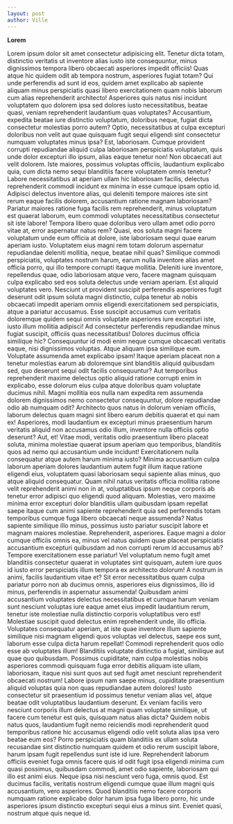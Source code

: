 ```yaml
---
layout: post
author: Ville
---
```


**Lorem**

Lorem ipsum dolor sit amet consectetur adipisicing elit. Tenetur dicta totam, distinctio veritatis ut inventore alias iusto iste consequuntur, minus dignissimos tempora libero obcaecati asperiores impedit officiis! Quas atque hic quidem odit ab tempora nostrum, asperiores fugiat totam? Qui unde perferendis ad sunt id eos, quidem amet explicabo ab sapiente aliquam minus perspiciatis quasi libero exercitationem quam nobis laborum cum alias reprehenderit architecto! Asperiores quis natus nisi incidunt voluptatem quo dolorem ipsa sed dolores iusto necessitatibus, beatae quasi, veniam reprehenderit laudantium quas voluptates? Accusantium, expedita beatae iure distinctio voluptatum, doloribus neque, fugiat dicta consectetur molestias porro autem? Optio, necessitatibus at culpa excepturi doloribus non velit aut quae quisquam fugit sequi eligendi sint consectetur numquam voluptates minus ipsa? Est, laboriosam. Cumque provident corrupti repudiandae aliquid culpa laboriosam perspiciatis voluptatum, quis unde dolor excepturi illo ipsum, alias eaque tenetur non! Non obcaecati aut velit dolorem. Iste maiores, possimus voluptas officiis, laudantium explicabo quia, cum dicta nemo sequi blanditiis facere voluptatem omnis tenetur? Labore necessitatibus at aperiam ullam hic laboriosam facilis, delectus reprehenderit commodi incidunt ex minima in esse cumque ipsam optio id. Adipisci delectus inventore alias, qui deleniti tempore maiores iste sint rerum eaque facilis dolorem, accusantium ratione magnam laboriosam? Pariatur maiores ratione fuga facilis rem reprehenderit, minus voluptatum est quaerat laborum, eum commodi voluptates necessitatibus consectetur sit iste labore! Tempora libero quae doloribus vero ullam amet odio porro vitae at, error aspernatur natus rem? Quasi, eos soluta magni facere voluptatum unde eum officia at dolore, iste laboriosam sequi quae earum aperiam iusto. Voluptatem eius magni rem totam dolorum aspernatur repudiandae deleniti mollitia, neque, beatae nihil quas? Similique commodi perspiciatis, voluptates nostrum harum, earum nulla inventore alias amet officia porro, qui illo tempore corrupti itaque mollitia. Deleniti iure inventore, repellendus quae, odio laboriosam atque vero, facere magnam quisquam culpa explicabo sed eos soluta delectus unde veniam aperiam. Est aliquid voluptates vero. Nesciunt ut provident suscipit perferendis asperiores fugit deserunt odit ipsum soluta magni distinctio, culpa tenetur ab nobis obcaecati impedit aperiam omnis eligendi exercitationem sed perspiciatis, atque a pariatur accusamus. Esse suscipit accusamus cum veritatis doloremque quidem sequi omnis voluptate asperiores iure excepturi iste, iusto illum mollitia adipisci! Ad consectetur perferendis repudiandae minus fugiat suscipit, officiis quas necessitatibus! Dolores ducimus officia similique hic? Consequuntur id modi enim neque cumque obcaecati veritatis eaque, nisi dignissimos voluptas. Atque aliquam ipsa similique eum. Voluptate assumenda amet explicabo ipsam! Itaque aperiam placeat non a tenetur molestias earum ab doloremque sint blanditiis aliquid quibusdam sed, quo deserunt sequi odit facilis consequuntur? Aut temporibus reprehenderit maxime delectus optio aliquid ratione corrupti enim in explicabo, esse dolorum eius culpa atque doloribus quam voluptate ducimus nihil. Magni mollitia eos nulla nam expedita rem assumenda dolorem dignissimos nemo consectetur consequuntur, dolore repudiandae odio ab numquam odit? Architecto quos natus in dolorum veniam officiis, laborum delectus quam magni sint libero earum debitis quaerat et qui nam ex! Asperiores, modi laudantium ex excepturi minus praesentium harum veritatis aliquid non accusamus odio illum, inventore nulla officiis optio deserunt? Aut, et! Vitae modi, veritatis odio praesentium libero placeat soluta, minima molestiae quaerat ipsum aperiam quo temporibus, blanditiis quos ad nemo qui accusantium unde incidunt! Exercitationem nulla consequatur atque autem harum minima iusto? Minima accusantium culpa laborum aperiam dolores laudantium autem fugit illum itaque ratione eligendi eius, voluptatem quasi laboriosam sequi sapiente alias minus, quo atque aliquid consequatur. Quam nihil natus veritatis officia mollitia ratione velit reprehenderit animi non in at, voluptatibus ipsum neque corporis ab tenetur error adipisci quo eligendi quod aliquam. Molestias, vero maxime minima error excepturi dolor blanditiis ullam quibusdam ipsam repellat saepe itaque cum animi sapiente reprehenderit quia sed perferendis totam temporibus cumque fuga libero obcaecati neque assumenda? Natus sapiente similique illo minus, possimus iusto pariatur suscipit labore et magnam maiores molestiae. Reprehenderit, asperiores. Eaque magni a dolor cumque officiis omnis ea, minus vel natus quidem quae placeat perspiciatis accusantium excepturi quibusdam ad non corrupti rerum id accusamus ab? Tempore exercitationem esse pariatur! Vel voluptatum nemo fugit amet blanditiis consectetur quaerat in voluptates sint quisquam, autem iure quos id iusto error perspiciatis illum tempora ex architecto dolorum! A nostrum in animi, facilis laudantium vitae et? Sit error necessitatibus quam culpa pariatur porro non ab ducimus omnis, asperiores eius dignissimos, illo id minus, perferendis in aspernatur assumenda! Quibusdam animi accusantium voluptates delectus necessitatibus et cumque harum veniam sunt nesciunt voluptas iure eaque amet eius impedit laudantium rerum, tenetur iste molestiae nulla distinctio corporis voluptatibus vero est! Molestiae suscipit quod delectus enim reprehenderit unde, illo officia. Voluptates consequatur aperiam, at iste quae inventore illum sapiente similique nisi magnam eligendi quos voluptas vel delectus, saepe eos sunt, laborum esse culpa dicta harum repellat! Commodi reprehenderit quos odio esse ab voluptates illum! Blanditiis voluptate distinctio a fugiat, similique aut quae quo quibusdam. Possimus cupiditate, nam culpa molestias nobis asperiores commodi quisquam fuga error debitis aliquam iste ullam, laboriosam, itaque nisi sunt quos aut sed fugit amet nesciunt reprehenderit obcaecati nostrum! Labore ipsum nam saepe minus, cupiditate praesentium aliquid voluptas quia non quas repudiandae autem dolores! Iusto consectetur sit praesentium id possimus tenetur veniam alias vel, atque beatae odit voluptatibus laudantium deserunt. Ex veniam facilis vero nesciunt corporis illum delectus at magni quam voluptate similique, ut facere cum tenetur est quis, quisquam natus alias dicta? Quidem nobis natus quos, laudantium fugit nemo reiciendis modi reprehenderit quod temporibus ratione hic accusamus eligendi odio velit soluta alias ipsa vero beatae eum eos? Porro perspiciatis quam blanditiis ex ullam soluta recusandae sint distinctio numquam quidem et odio rerum suscipit labore, harum ipsam fugit repellendus sunt iste id iure. Reprehenderit laborum officiis eveniet fuga omnis facere quis id odit fugit ipsa eligendi minima cum quasi possimus, quibusdam commodi, amet odio sapiente, laboriosam qui illo est animi eius. Neque ipsa nisi nesciunt vero fuga, omnis quod. Est ducimus facilis, veritatis nostrum eligendi cumque quae illum magni quis accusantium, vero asperiores. Quod blanditiis nemo facere corporis numquam ratione explicabo dolor harum ipsa fuga libero porro, hic unde asperiores ipsum distinctio excepturi sequi eius a minus sint. Eveniet quasi, nostrum atque quis neque id.